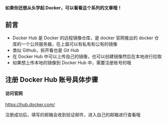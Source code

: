 **如果你还想从头学起 Docker，可以看看这个系列的文章哦！**

## 前言

- Docker Hub 是 Docker 的远程镜像仓库，是 docker 官网推出的 docker 仓库的一个公共服务器，在上面可以有私有和公有的镜像
- 类似 Github，拆开看也是 Git Hub
- 在 Docker Hub 中可以上传自己的镜像，也可以创建镜像然后在本地进行拉取
- 如果想上传本地的镜像到 Docker Hub 中，需要注册账号的哦

## 注册 Docker Hub 账号具体步骤
#### 访问官网
<a href="https://hub.docker.com/" rel="noopener">https://hub.docker.com/</a>

注册成功后，填写的邮箱会收到验证邮件，进入自己的邮箱进行查看哦

